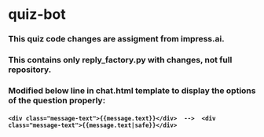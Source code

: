 # quiz-bot
### This quiz code changes are assigment from impress.ai.
### This contains only reply_factory.py with changes, not full repository.
### Modified below line in chat.html template to display the options of the question properly:
 ####    `<div class="message-text">{{message.text}}</div>  -->  <div class="message-text">{{message.text|safe}}</div>`
